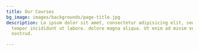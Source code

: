 ```yaml
---
title: Our Courses
bg_image: images/backgrounds/page-title.jpg
description: Lo ipsum dolor sit amet, consectetur adipisicing elit, sed do eiusmod
  tempor incididunt ut labore. dolore magna aliqua. Ut enim ad minim veniam, quis
  nostrud.

---
```

